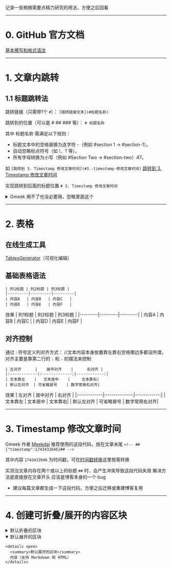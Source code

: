 <!-- ##{"timestamp":1743432646}## -->

记录一些稍微需要点精力研究的用法，方便之后回看

--------------------------------------------------------------------------------------------------
# 0. GitHub 官方文档
[基本撰写和格式语法](https://docs.github.com/zh/get-started/writing-on-github/getting-started-with-writing-and-formatting-on-github/basic-writing-and-formatting-syntax)

--------------------------------------------------------------------------------------------------
# 1. 文章内跳转

## 1.1 标题跳转法
跳转链接（只需带1个 `#`）：
`[跳转链接文本](#标题名称)`

跳转到的位置（可以是 # ## ### 等）：
`# 标题名称`

其中 标题名称 需满足以下规则：
- 标题文本中的空格替换为连字符 -（例如 #section 1 → #section-1）。
- 自动忽略标点符号（如 !、? 等）。
- 所有字母转换为小写（例如 #Section Two → #section-two）47。

如
`[跳转到 3. Timestamp 修改文章时间](#3.-timestamp-修改文章时间)`
[跳转到 3. Timestamp 修改文章时间](#3.-timestamp-修改文章时间)

实现跳转到后面的标题位置 `# 3. Timestamp 修改文章时间`


<details><summary>Gmeek 用不了也没必要用，忽略里面这个</summary>

## 1.2 自定义锚点法

通过 HTML 标签定义锚点，适用于跳转到任意位置（非标题区域）

规则
- 锚点名称需全小写，且避免使用空格和特殊字符。
- 若跳转位置在代码块或复杂格式区域，建议使用 <span> 或 <div> 包裹锚点标签

跳转链接：（带1个 `#`）
`[跳转链接文本](#自定义锚点名)`

跳转到的位置：（不需要带 `#`）
`<a id="自定义锚点名"></a> 或 <span id="自定义锚点名"></span>`

如
`[跳转到“2. 表格”的“基础表格语法”的效果位置](#自定义锚点法)`
[跳转到“2. 表格”的“基础表格语法”的效果位置](#自定义锚点法)

实现跳转到“2. 表格”的“基础表格语法”的效果位置带代码 `<a id="自定义锚点法"></a>` 的地方

</details>

--------------------------------------------------------------------------------------------------
# 2. 表格

## 在线生成工具
[TablesGenerator](https://www.tablesgenerator.com/markdown_tables)（可视化编辑）

## 基础表格语法
```
| 列1标题 | 列2标题 | 列3标题 |
|---------|---------|---------|
| 内容A   | 内容B   | 内容C   |
| 内容D   | 内容E   | 内容F   |
```

效果
| 列1标题 | 列2标题 | 列3标题 |
|---------|---------|---------|
| 内容A   | 内容B   | 内容C   |
| 内容D   | 内容E   | 内容F   |

## 对齐控制
通过 : 符号定义列对齐方式：
//文本内容本身放置靠左靠右空格哪边多都没所谓，对齐主要是靠第二行的 `:` 和 `-` 的摆法来控制

```
| 左对齐      |    居中对齐    |      右对齐 |
|:------------|:-------------:|------------:|
| 文本靠左    |   文本居中    |     文本靠右|
| 默认左对齐  | 可省略冒号    | 数字常用右对齐|
```

效果
| 左对齐      |    居中对齐    |      右对齐 |
|:------------|:-------------:|------------:|
| 文本靠左    |   文本居中    |     文本靠右|
| 默认左对齐  | 可省略冒号    | 数字常用右对齐|


--------------------------------------------------------------------------------------------------
# 3. Timestamp 修改文章时间

Gmeek 作者 [Meekdai](https://github.com/Meekdai) 推荐使用的这段代码，放在文章末尾
`<!-- ##{"timestamp":1743432646}## -->`

其中内容 `1743432646` 为时间戳，可在[时间戳转换](https://tool.lu/timestamp)这里按需转换

实测当文章内存在两个或以上的标题 `##` 时，会产生冲突导致这段代码失效
解决方法是直接放在文章开头
应该是博客本身的一个 bug

- 建议每篇文章都生成一下这段代码，方便之后迁移或重建博客复用

--------------------------------------------------------------------------------------------------
# 4. 创建可折叠/展开的内容区块

<details>
  <summary>默认折叠的区块</summary> 

```
<details>
  <summary>默认折叠的区块</summary> 
  这里是被折叠的内容（支持 Markdown 和 HTML）
</details>
```

</details>


<details open>
  <summary>默认展开的区块</summary>

```
<details open>
  <summary>默认展开的区块</summary>
  内容（支持 Markdown 和 HTML）
</details>
```

</details>